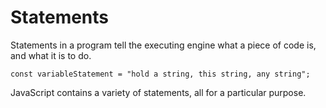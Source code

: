 # Statements

Statements in a program tell the executing engine what a piece of code is, and what it is to do.

```
const variableStatement = "hold a string, this string, any string";
```

JavaScript contains a variety of statements, all for a particular purpose.
